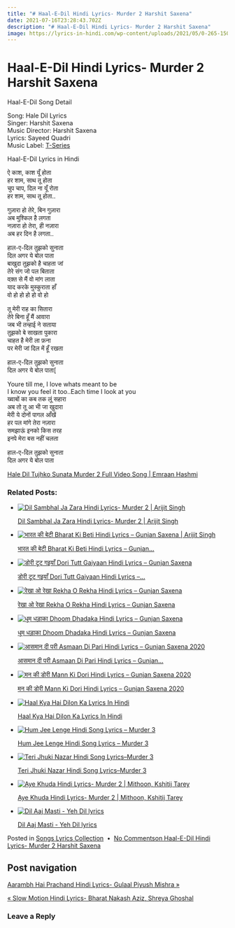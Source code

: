 ```yaml
---
title: "# Haal-E-Dil Hindi Lyrics- Murder 2 Harshit Saxena"
date: 2021-07-16T23:28:43.702Z
description: "# Haal-E-Dil Hindi Lyrics- Murder 2 Harshit Saxena"
image: https://lyrics-in-hindi.com/wp-content/uploads/2021/05/0-265-150x150.jpg
---
```

<!--StartFragment-->

# Haal-E-Dil Hindi Lyrics- Murder 2 Harshit Saxena

Haal-E-Dil Song Detail

Song: Hale Dil Lyrics\
Singer: Harshit Saxena\
Music Director: Harshit Saxena\
Lyrics: Sayeed Quadri\
Music Label: [T-Series](https://lyrics-in-hindi.com/?s=T-Series)

Haal-E-Dil Lyrics in Hindi

ऐ काश, काश यूँ होता\
हर शाम, साथ तू होता\
चुप चाप, दिल ना यूँ रोता\
हर शाम, साथ तू होता..

गुज़ारा हो तेरे, बिन गुज़ारा\
अब मुश्किल है लगता\
नज़ारा हो तेरा, ही नज़ारा\
अब हर दिन है लगता..

हाल-ए-दिल तुझको सुनाता\
दिल अगर ये बोल पाता\
बाखुदा तुझको है चाहता जां\
तेरे संग जो पल बिताता\
वक़्त से मैं वो मांग लाता\
याद करके मुस्कुराता हाँ\
वो हो हो हो हो वो हो

तू मेरी राह का सितारा\
तेरे बिना हूँ मैं आवारा\
जब भी तन्हाई ने सताया\
तुझको बे साखता पुकारा\
चाहत है मेरी ला फ़ना\
पर मेरी जां दिल में हूँ रखता

हाल-ए-दिल तुझको सुनाता\
दिल अगर ये बोल पाता[

Youre till me, I love whats meant to be\
I know you feel it too..Each time I look at you\
ख्वाबों का कब तक लूं सहारा\
अब तो तू आ भी जा खुदारा\
मेरी ये दोनों पागल आँखें\
हर पल मांगे तेरा नज़ारा\
समझाऊं इनको किस तरह\
इनपे मेरा बस नहीं चलता

हाल-ए-दिल तुझको सुनाता\
दिल अगर ये बोल पाता

[Hale Dil Tujhko Sunata Murder 2 Full Video Song | Emraan Hashmi](https://www.youtube.com/embed/uSibwB2TQC4?feature=oembed)

### Related Posts:

* [![Dil Sambhal Ja Zara Hindi Lyrics- Murder 2 | Arijit Singh](https://lyrics-in-hindi.com/wp-content/uploads/2021/05/0-265-150x150.jpg "Dil Sambhal Ja Zara Hindi Lyrics- Murder 2 | Arijit Singh")](https://lyrics-in-hindi.com/song-lyrics-collection/dil-sambhal-ja-zara-hindi-lyrics-murder-2-arijit-singh-2/)

  [Dil Sambhal Ja Zara Hindi Lyrics- Murder 2 | Arijit Singh](https://lyrics-in-hindi.com/song-lyrics-collection/dil-sambhal-ja-zara-hindi-lyrics-murder-2-arijit-singh-2/)
* [![भारत की बेटी Bharat Ki Beti Hindi Lyrics – Gunjan Saxena | Arijit Singh](https://lyrics-in-hindi.com/wp-content/uploads/2021/05/0-184-150x150.jpg "भारत की बेटी Bharat Ki Beti Hindi Lyrics – Gunjan Saxena | Arijit Singh")](https://lyrics-in-hindi.com/song-lyrics-collection/%e0%a4%ad%e0%a4%be%e0%a4%b0%e0%a4%a4-%e0%a4%95%e0%a5%80-%e0%a4%ac%e0%a5%87%e0%a4%9f%e0%a5%80-bharat-ki-beti-hindi-lyrics-gunjan-saxena-arijit-singh/)

  [भारत की बेटी Bharat Ki Beti Hindi Lyrics – Gunjan…](https://lyrics-in-hindi.com/song-lyrics-collection/%e0%a4%ad%e0%a4%be%e0%a4%b0%e0%a4%a4-%e0%a4%95%e0%a5%80-%e0%a4%ac%e0%a5%87%e0%a4%9f%e0%a5%80-bharat-ki-beti-hindi-lyrics-gunjan-saxena-arijit-singh/)
* [![डोरी टूट गइयाँ Dori Tutt Gaiyaan Hindi Lyrics – Gunjan Saxena](https://lyrics-in-hindi.com/wp-content/uploads/2021/05/0-185-150x150.jpg "डोरी टूट गइयाँ Dori Tutt Gaiyaan Hindi Lyrics – Gunjan Saxena")](https://lyrics-in-hindi.com/song-lyrics-collection/%e0%a4%a1%e0%a5%8b%e0%a4%b0%e0%a5%80-%e0%a4%9f%e0%a5%82%e0%a4%9f-%e0%a4%97%e0%a4%87%e0%a4%af%e0%a4%be%e0%a4%81-dori-tutt-gaiyaan-hindi-lyrics-gunjan-saxena/)

  [डोरी टूट गइयाँ Dori Tutt Gaiyaan Hindi Lyrics –…](https://lyrics-in-hindi.com/song-lyrics-collection/%e0%a4%a1%e0%a5%8b%e0%a4%b0%e0%a5%80-%e0%a4%9f%e0%a5%82%e0%a4%9f-%e0%a4%97%e0%a4%87%e0%a4%af%e0%a4%be%e0%a4%81-dori-tutt-gaiyaan-hindi-lyrics-gunjan-saxena/)
* [![रेखा ओ रेखा Rekha O Rekha Hindi Lyrics – Gunjan Saxena](https://lyrics-in-hindi.com/wp-content/uploads/2021/05/0-186-150x150.jpg "रेखा ओ रेखा Rekha O Rekha Hindi Lyrics – Gunjan Saxena")](https://lyrics-in-hindi.com/song-lyrics-collection/%e0%a4%b0%e0%a5%87%e0%a4%96%e0%a4%be-%e0%a4%93-%e0%a4%b0%e0%a5%87%e0%a4%96%e0%a4%be-rekha-o-rekha-hindi-lyrics-gunjan-saxena/)

  [रेखा ओ रेखा Rekha O Rekha Hindi Lyrics – Gunjan Saxena](https://lyrics-in-hindi.com/song-lyrics-collection/%e0%a4%b0%e0%a5%87%e0%a4%96%e0%a4%be-%e0%a4%93-%e0%a4%b0%e0%a5%87%e0%a4%96%e0%a4%be-rekha-o-rekha-hindi-lyrics-gunjan-saxena/)
* [![धूम धड़ाका Dhoom Dhadaka Hindi Lyrics – Gunjan Saxena](https://lyrics-in-hindi.com/wp-content/uploads/2021/05/0-203-150x150.jpg "धूम धड़ाका Dhoom Dhadaka Hindi Lyrics – Gunjan Saxena")](https://lyrics-in-hindi.com/song-lyrics-collection/%e0%a4%a7%e0%a5%82%e0%a4%ae-%e0%a4%a7%e0%a4%a1%e0%a4%bc%e0%a4%be%e0%a4%95%e0%a4%be-dhoom-dhadaka-hindi-lyrics-gunjan-saxena/)

  [धूम धड़ाका Dhoom Dhadaka Hindi Lyrics – Gunjan Saxena](https://lyrics-in-hindi.com/song-lyrics-collection/%e0%a4%a7%e0%a5%82%e0%a4%ae-%e0%a4%a7%e0%a4%a1%e0%a4%bc%e0%a4%be%e0%a4%95%e0%a4%be-dhoom-dhadaka-hindi-lyrics-gunjan-saxena/)
* [![आसमान दी परी Asmaan Di Pari Hindi Lyrics – Gunjan Saxena 2020](https://lyrics-in-hindi.com/wp-content/uploads/2021/06/0-101-150x150.jpg "आसमान दी परी Asmaan Di Pari Hindi Lyrics – Gunjan Saxena 2020")](https://lyrics-in-hindi.com/song-lyrics-collection/%e0%a4%86%e0%a4%b8%e0%a4%ae%e0%a4%be%e0%a4%a8-%e0%a4%a6%e0%a5%80-%e0%a4%aa%e0%a4%b0%e0%a5%80-asmaan-di-pari-hindi-lyrics-gunjan-saxena-2020/)

  [आसमान दी परी Asmaan Di Pari Hindi Lyrics – Gunjan…](https://lyrics-in-hindi.com/song-lyrics-collection/%e0%a4%86%e0%a4%b8%e0%a4%ae%e0%a4%be%e0%a4%a8-%e0%a4%a6%e0%a5%80-%e0%a4%aa%e0%a4%b0%e0%a5%80-asmaan-di-pari-hindi-lyrics-gunjan-saxena-2020/)
* [![मन की डोरी Mann Ki Dori Hindi Lyrics – Gunjan Saxena 2020](https://lyrics-in-hindi.com/wp-content/uploads/2021/06/0-120-150x150.jpg "मन की डोरी Mann Ki Dori Hindi Lyrics – Gunjan Saxena 2020")](https://lyrics-in-hindi.com/song-lyrics-collection/%e0%a4%ae%e0%a4%a8-%e0%a4%95%e0%a5%80-%e0%a4%a1%e0%a5%8b%e0%a4%b0%e0%a5%80-mann-ki-dori-hindi-lyrics-gunjan-saxena-2020/)

  [मन की डोरी Mann Ki Dori Hindi Lyrics – Gunjan Saxena 2020](https://lyrics-in-hindi.com/song-lyrics-collection/%e0%a4%ae%e0%a4%a8-%e0%a4%95%e0%a5%80-%e0%a4%a1%e0%a5%8b%e0%a4%b0%e0%a5%80-mann-ki-dori-hindi-lyrics-gunjan-saxena-2020/)
* [![Haal Kya Hai Dilon Ka Lyrics In Hindi](https://lyrics-in-hindi.com/wp-content/uploads/2021/01/Haal-Kya-Hai-Dilon-Ka-Lyrics-in-Hindi-1-1280x720-1-150x150.jpg "Haal Kya Hai Dilon Ka Lyrics In Hindi")](https://lyrics-in-hindi.com/song-lyrics-collection/haal-kya-hai-dilon-ka-lyrics-in-hindi/)

  [Haal Kya Hai Dilon Ka Lyrics In Hindi](https://lyrics-in-hindi.com/song-lyrics-collection/haal-kya-hai-dilon-ka-lyrics-in-hindi/)
* [![Hum Jee Lenge Hindi Song Lyrics – Murder 3](https://lyrics-in-hindi.com/wp-content/uploads/2021/03/%E0%A4%B9%E0%A4%AE-%E0%A4%9C%E0%A5%80-%E0%A4%B2%E0%A5%87%E0%A4%82%E0%A4%97%E0%A5%87-Hum-Jee-Lenge-Hindi-Song-Lyrics-%E2%80%93-Murder-3-150x150.jpg "Hum Jee Lenge Hindi Song Lyrics – Murder 3")](https://lyrics-in-hindi.com/song-lyrics-collection/hum-jee-lenge-hindi-song-lyrics-murder-3/)

  [Hum Jee Lenge Hindi Song Lyrics – Murder 3](https://lyrics-in-hindi.com/song-lyrics-collection/hum-jee-lenge-hindi-song-lyrics-murder-3/)
* [![Teri Jhuki Nazar Hindi Song Lyrics–Murder 3](https://lyrics-in-hindi.com/wp-content/uploads/2021/03/%E0%A4%A4%E0%A5%87%E0%A4%B0%E0%A5%80-%E0%A4%9D%E0%A5%81%E0%A4%95%E0%A5%80-%E0%A4%A8%E0%A5%9B%E0%A4%B0-Teri-Jhuki-Nazar-Hindi-Song-Lyrics-%E2%80%93-Murder-3-150x150.jpg "Teri Jhuki Nazar Hindi Song Lyrics–Murder 3")](https://lyrics-in-hindi.com/song-lyrics-collection/teri-jhuki-nazar-hindi-song-lyrics-murder-3/)

  [Teri Jhuki Nazar Hindi Song Lyrics–Murder 3](https://lyrics-in-hindi.com/song-lyrics-collection/teri-jhuki-nazar-hindi-song-lyrics-murder-3/)
* [![Aye Khuda Hindi Lyrics- Murder 2 | Mithoon, Kshitij Tarey](https://lyrics-in-hindi.com/wp-content/uploads/2021/06/0-87-150x150.jpg "Aye Khuda Hindi Lyrics- Murder 2 | Mithoon, Kshitij Tarey")](https://lyrics-in-hindi.com/song-lyrics-collection/aye-khuda-hindi-lyrics-murder-2-mithoon-kshitij-tarey/)

  [Aye Khuda Hindi Lyrics- Murder 2 | Mithoon, Kshitij Tarey](https://lyrics-in-hindi.com/song-lyrics-collection/aye-khuda-hindi-lyrics-murder-2-mithoon-kshitij-tarey/)
* [![Dil Aaj Masti - Yeh Dil lyrics](https://lyrics-in-hindi.com/wp-content/uploads/2021/04/unnamed-file-150x150.jpg "Dil Aaj Masti - Yeh Dil lyrics")](https://lyrics-in-hindi.com/song-lyrics-collection/dil-aaj-masti-yeh-dil-lyrics/)

  [Dil Aaj Masti - Yeh Dil lyrics](https://lyrics-in-hindi.com/song-lyrics-collection/dil-aaj-masti-yeh-dil-lyrics/)

Posted in [Songs Lyrics Collection](https://lyrics-in-hindi.com/category/song-lyrics-collection/)  •  [No Commentson Haal-E-Dil Hindi Lyrics- Murder 2 Harshit Saxena](https://lyrics-in-hindi.com/song-lyrics-collection/haal-e-dil-hindi-lyrics-murder-2-harshit-saxena/#respond)

## Post navigation

[Aarambh Hai Prachand Hindi Lyrics- Gulaal Piyush Mishra »](https://lyrics-in-hindi.com/song-lyrics-collection/aarambh-hai-prachand-hindi-lyrics-gulaal-piyush-mishra/)

[« Slow Motion Hindi Lyrics- Bharat Nakash Aziz, Shreya Ghoshal](https://lyrics-in-hindi.com/song-lyrics-collection/slow-motion-hindi-lyrics-bharat-nakash-aziz-shreya-ghoshal/)

### Leave a Reply

<!--EndFragment-->